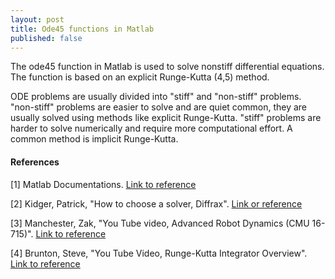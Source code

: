 ```yaml
---
layout: post
title: Ode45 functions in Matlab
published: false
---
```


The ode45 function in Matlab is used to solve nonstiff differential equations. The function is based on an explicit Runge-Kutta (4,5) method.

ODE problems are usually divided into "stiff" and "non-stiff" problems. "non-stiff" problems are easier to solve and are quiet common, they are usually solved using methods like explicit Runge-Kutta. "stiff" problems are harder to solve numerically and require more computational effort. A common method is implicit Runge-Kutta.

#### References
[1] Matlab Documentations. [Link to reference](https://se.mathworks.com/help/matlab/ref/ode45.html)

[2] Kidger, Patrick, "How to choose a solver, Diffrax". [Link or reference]([https://website-name.com](https://docs.kidger.site/diffrax/usage/how-to-choose-a-solver/#:~:text=%22Stiffness%22%20generally%20refers%20to%20how,implicit%20Runge%2D%2DKutta%20methods.)) 

[3] Manchester, Zak, "You Tube video, Advanced Robot Dynamics (CMU 16-715)". [Link to reference](https://www.youtube.com/watch?v=hb5rUV3rzeQ&t=707s)

[4] Brunton, Steve, "You Tube Video, Runge-Kutta Integrator Overview". [Link to reference](https://www.youtube.com/watch?v=HOWJp8NV5xU)
